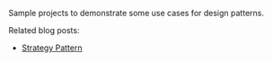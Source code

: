 Sample projects to demonstrate some use cases for design patterns.

Related blog posts:

* [Strategy Pattern](http://volkanpaksoy.com/archive/2015/10/12/design-patterns-strategy/)


